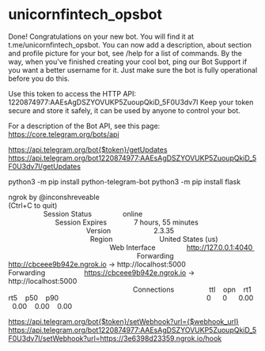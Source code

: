 # unicornfintech_opsbot
Done! Congratulations on your new bot. You will find it at t.me/unicornfintech_opsbot. You can now add a description, about section and profile picture for your bot, see /help for a list of commands. By the way, when you've finished creating your cool bot, ping our Bot Support if you want a better username for it. Just make sure the bot is fully operational before you do this.

Use this token to access the HTTP API:
1220874977:AAEsAgDSZYOVUKP5ZuoupQkiD_5F0U3dv7I
Keep your token secure and store it safely, it can be used by anyone to control your bot.

For a description of the Bot API, see this page: https://core.telegram.org/bots/api

https://api.telegram.org/bot{$token}/getUpdates
https://api.telegram.org/bot1220874977:AAEsAgDSZYOVUKP5ZuoupQkiD_5F0U3dv7I/getUpdates


python3 -m pip install python-telegram-bot
python3 -m pip install flask

ngrok by @inconshreveable                                                                               (Ctrl+C to quit)                                                                                                                        Session Status                online                                                                                    Session Expires               7 hours, 55 minutes                                                                       Version                       2.3.35                                                                                    Region                        United States (us)                                                                        Web Interface                 http://127.0.0.1:4040                                                                     Forwarding                    http://cbceee9b942e.ngrok.io -> http://localhost:5000                                     Forwarding                    https://cbceee9b942e.ngrok.io -> http://localhost:5000                                                                                                                                                            Connections                   ttl     opn     rt1     rt5     p50     p90                                                                             0       0       0.00    0.00    0.00    0.00


https://api.telegram.org/bot{$token}/setWebhook?url={$webhook_url}
https://api.telegram.org/bot1220874977:AAEsAgDSZYOVUKP5ZuoupQkiD_5F0U3dv7I/setWebhook?url=https://3e6398d23359.ngrok.io/hook